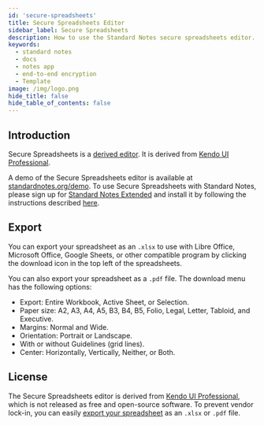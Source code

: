 ```yaml
---
id: 'secure-spreadsheets'
title: Secure Spreadsheets Editor
sidebar_label: Secure Spreadsheets
description: How to use the Standard Notes secure spreadsheets editor.
keywords:
  - standard notes
  - docs
  - notes app
  - end-to-end encryption
  - Template
image: /img/logo.png
hide_title: false
hide_table_of_contents: false
---
```


## Introduction

Secure Spreadsheets is a [derived editor](https://standardnotes.com/help/77/what-are-editors). It is derived from [Kendo UI Professional](https://github.com/telerik/kendo-ui-core#features-of-kendo-ui-core).

A demo of the Secure Spreadsheets editor is available at [standardnotes.org/demo](https://standardnotes.com/demo). To use Secure Spreadsheets with Standard Notes, please sign up for [Standard Notes Extended](https://standardnotes.com/extensions) and install it by following the instructions described [here](https://standardnotes.com/help/29/how-do-i-install-extensions-once-i-ve-signed-up-for-extended).

## Export

You can export your spreadsheet as an `.xlsx` to use with Libre Office, Microsoft Office, Google Sheets, or other compatible program by clicking the download icon in the top left of the spreadsheets.

You can also export your spreadsheet as a `.pdf` file. The download menu has the following options:

- Export: Entire Workbook, Active Sheet, or Selection.
- Paper size: A2, A3, A4, A5, B3, B4, B5, Folio, Legal, Letter, Tabloid, and Executive.
- Margins: Normal and Wide.
- Orientation: Portrait or Landscape.
- With or without Guidelines (grid lines).
- Center: Horizontally, Vertically, Neither, or Both.

## License

The Secure Spreadsheets editor is derived from [Kendo UI Professional](https://github.com/telerik/kendo-ui-core#features-of-kendo-ui-core), which is not released as free and open-source software. To prevent vendor lock-in, you can easily [export your spreadsheet](#export) as an `.xlsx` or `.pdf` file.
